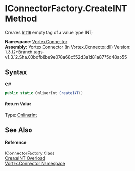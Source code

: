 # IConnectorFactory.CreateINT Method 
 

Creates <a href="https://docs.microsoft.com/dotnet/api/system.int16" target="_blank">Int16</a> empty tag of a value type INT;

**Namespace:**&nbsp;<a href="N_Vortex_Connector.md">Vortex.Connector</a><br />**Assembly:**&nbsp;Vortex.Connector (in Vortex.Connector.dll) Version: 1.3.12+Branch.tags-v1.3.12.Sha.00bdfb8be9e078a68c552d3a1d81a8775d48ab55

## Syntax

**C#**<br />
``` C#
public static OnlinerInt CreateINT()
```


#### Return Value
Type: <a href="T_Vortex_Connector_ValueTypes_OnlinerInt.md">OnlinerInt</a><br />

## See Also


#### Reference
<a href="T_Vortex_Connector_IConnectorFactory.md">IConnectorFactory Class</a><br /><a href="Overload_Vortex_Connector_IConnectorFactory_CreateINT.md">CreateINT Overload</a><br /><a href="N_Vortex_Connector.md">Vortex.Connector Namespace</a><br />